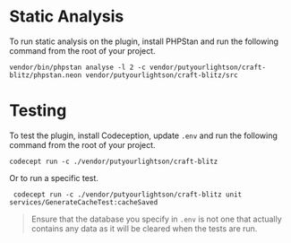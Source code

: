 # Static Analysis

To run static analysis on the plugin, install PHPStan and run the following command from the root of your project.

    vendor/bin/phpstan analyse -l 2 -c vendor/putyourlightson/craft-blitz/phpstan.neon vendor/putyourlightson/craft-blitz/src

# Testing

To test the plugin, install Codeception, update `.env` and run the following command from the root of your project.

    codecept run -c ./vendor/putyourlightson/craft-blitz

Or to run a specific test.

     codecept run -c ./vendor/putyourlightson/craft-blitz unit services/GenerateCacheTest:cacheSaved

> Ensure that the database you specify in `.env` is not one that actually contains any data as it will be cleared when the tests are run. 
